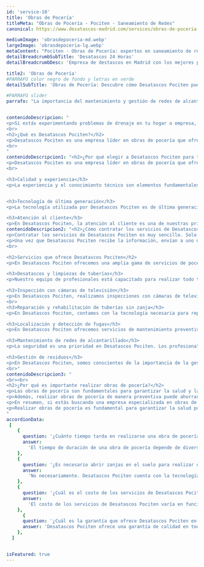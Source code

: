 ```yaml
---
id: 'service-10'
title: 'Obras de Pocería'
titleMeta: "Obras de Pocería - Pociten - Saneamiento de Redes"
canonical: https://www.desatascos-madrid.com/services/obras-de-poceria

mediumImage: 'obrasdepoceria-md.webp'
largeImage: 'obrasdepoceria-lg.webp'
metaContent: "Pociten - Obras de Pocería: expertos en saneamiento de redes 🔧. Garantizamos calidad y eficiencia en nuestros trabajos. ¡Llama ya! ☎️ 647 376 782."
detailBreadcrumbSubTitle: 'Desatascos 24 Horas'
detailBreadcrumbDesc: 'Empresa de destascos en Madrid con los mejores precios.'

title2: 'Obras de Pocería'
#PARRAFO color negro de fondo y letras en verde
detailSubTitle: 'Obras de Pocería: Descubre cómo Desatascos Pociten puede ayudarte a resolver tus problemas'

#PARRAFO slider
parrafo: "La importancia del mantenimiento y gestión de redes de alcantarillado"


contenidoDescripcion: "
<p>Si estás experimentando problemas de drenaje en tu hogar o empresa, es posible que necesites los servicios de una empresa de pocería confiable y eficiente. En este artículo, presentamos a Desatascos Pociten, una empresa especializada en obras de pocería que se ha ganado una reputación sólida en el mercado gracias a su enfoque profesional, experiencia y calidad de servicio.</p>
<br>
<h2>¿Qué es Desatascos Pociten?</h2>
<p>Desatascos Pociten es una empresa líder en obras de pocería que ofrece servicios integrales de saneamiento y mantenimiento de redes de alcantarillado. Con una trayectoria de más de 20 años en el mercado, Desatascos Pociten se ha convertido en una de las empresas más confiables y experimentadas en su sector.</p>
<br>
"
contenidoDescripcion1: "<h2>¿Por qué elegir a Desatascos Pociten para tus obras de pocería?</h2>
<p>Desatascos Pociten es una empresa líder en obras de pocería que ofrece servicios integrales de saneamiento y mantenimiento de redes de alcantarillado. Si estás experimentando problemas de drenaje en tu hogar o empresa, Desatascos Pociten es la solución que necesitas.</p>
<br>

<h3>Calidad y experiencia</h3>
<p>La experiencia y el conocimiento técnico son elementos fundamentales en cualquier proyecto de obras de pocería. Desatascos Pociten cuenta con un equipo altamente calificado de técnicos especializados en obras de pocería, que cuentan con la formación necesaria y la experiencia práctica para garantizar la calidad del servicio prestado.</p>


<h3>Tecnología de última generación</h3>
<p>La tecnología utilizada por Desatascos Pociten es de última generación, lo que permite una mayor eficiencia y eficacia en el trabajo, reduciendo así el tiempo y los costos de la obra. Además, gracias a la tecnología utilizada, es posible realizar obras de pocería sin necesidad de abrir zanjas en el suelo, lo que reduce el impacto en el entorno y minimiza las molestias a los vecinos.</p>

<h3>Atención al cliente</h3>
<p>En Desatascos Pociten, la atención al cliente es una de nuestras prioridades. Por eso, ofrecemos un servicio personalizado y adaptado a las necesidades de cada cliente. Además, nuestro equipo de profesionales está siempre a disposición del cliente para responder cualquier duda o inquietud que pueda surgir durante el proceso.</p>"
contenidoDescripcion2: "<h2>¿Cómo contratar los servicios de Desatascos Pociten?</h2>
<p>Contratar los servicios de Desatascos Pociten es muy sencillo. Solo tienes que contactar con la empresa a través de su página web o número de teléfono y proporcionarles información sobre el tipo de obra que necesitas realizar.</p>
<p>Una vez que Desatascos Pociten recibe la información, envían a uno de sus técnicos especializados para realizar una inspección y evaluar el trabajo que se debe realizar. A continuación, se proporciona un presupuesto personalizado y adaptado a las necesidades del cliente.</p>
<br>

<h2>Servicios que ofrece Desatascos Pociten</h2>
<p>En Desatascos Pociten ofrecemos una amplia gama de servicios de pocería para hogares, empresas y municipios. Entre nuestros servicios destacan:</p>

<h3>Desatascos y limpiezas de tuberías</h3>
<p>Nuestro equipo de profesionales está capacitado para realizar todo tipo de desatascos y limpiezas de tuberías. Utilizamos equipos de alta presión y tecnología de última generación para garantizar la máxima eficacia y rapidez en el trabajo.</p>

<h3>Inspección con cámaras de televisión</h3>
<p>En Desatascos Pociten, realizamos inspecciones con cámaras de televisión para detectar y localizar problemas en las tuberías y alcantarillas. Esta tecnología nos permite identificar con precisión la causa del problema, lo que facilita la resolución del mismo.</p>
<br>
<h3>Reparación y rehabilitación de tuberías sin zanja</h3>
<p>En Desatascos Pociten, contamos con la tecnología necesaria para reparar y rehabilitar tuberías sin necesidad de abrir zanjas en el suelo. Esto reduce el impacto en el entorno y minimiza las molestias a los vecinos.</p>

<h3>Localización y detección de fugas</h3>
<p>En Desatascos Pociten ofrecemos servicios de mantenimiento preventivo y correctivo de redes de alcantarillado. Realizamos limpiezas periódicas y revisiones técnicas para detectar y solucionar problemas antes de que se conviertan en grandes averías./h3>

<h3>Mantenimiento de redes de alcantarillado</h3>
<p>La seguridad es una prioridad en Desatascos Pociten. Los profesionales de la empresa están capacitados en las técnicas y medidas de seguridad necesarias para operar la retroexcavadora de manera segura y evitar accidentes. Además, la empresa cuenta con un riguroso programa de mantenimiento preventivo para garantizar que la maquinaria esté en perfectas condiciones de funcionamiento.</p>

<h3>Gestión de residuos</h3>
<p>En Desatascos Pociten, somos conscientes de la importancia de la gestión de residuos en las obras de pocería. Por eso, ofrecemos un servicio de gestión de residuos seguro y eficiente, que garantiza la protección del medio ambiente y la salud pública.</p>
<br>"
contenidoDescripcion3: "
<br><br>
<h2>¿Por qué es importante realizar obras de pocería?</h2>
<p>Las obras de pocería son fundamentales para garantizar la salud y la calidad de vida de las personas. Una red de alcantarillado en mal estado puede generar problemas de contaminación y malos olores, además de ser un riesgo para la salud pública.</p>
<p>Además, realizar obras de pocería de manera preventiva puede ahorrar grandes costos en reparaciones posteriores, ya que los problemas detectados a tiempo son más fáciles y económicos de solucionar.</p>
<p>En resumen, si estás buscando una empresa especializada en obras de pocería, Desatascos Pociten es tu mejor opción. Ofrecemos servicios de alta calidad, tecnología de última generación, atención personalizada al cliente y una amplia gama de servicios adaptados a las necesidades de cada cliente.</p>
<p>Realizar obras de pocería es fundamental para garantizar la salud pública y la calidad de vida de las personas, además de evitar grandes costos en reparaciones posteriores.</p>
"
accordionData:
 [
    {
      question: '¿Cuánto tiempo tarda en realizarse una obra de pocería?',
      answer:
        'El tiempo de duración de una obra de pocería depende de diversos factores, como la complejidad del trabajo y el tamaño del proyecto.',
    },
    {
      question: '¿Es necesario abrir zanjas en el suelo para realizar obras de pocería?',
      answer:
        'No necesariamente. Desatascos Pociten cuenta con la tecnología necesaria para realizar obras de pocería sin necesidad de abrir zanjas en el suelo.',
    },
    {
      question: '¿Cuál es el costo de los servicios de Desatascos Pociten?',
      answer:
        'El costo de los servicios de Desatascos Pociten varía en función de las necesidades de cada cliente y del tipo de obra a realizar.',
    },
      {
      question: '¿Cuál es la garantía que ofrece Desatascos Pociten en sus servicios?',
      answer: 'Desatascos Pociten ofrece una garantía de calidad en todos sus servicios, y se compromete a solucionar cualquier problema que pueda surgir tras la realización de la obra.'
    },
  ]


isFeatured: true
---
```

